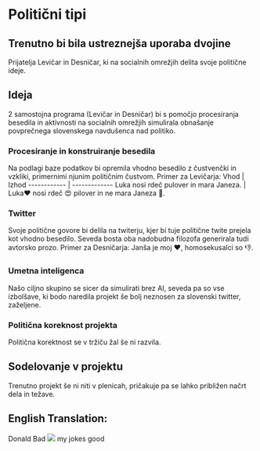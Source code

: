 # Politični tipi
## Trenutno bi bila ustreznejša uporaba dvojine
Prijatelja Levičar in Desničar, ki na socialnih omrežjih delita svoje politične ideje.

## Ideja
2 samostojna programa (Levičar in Desničar) bi s pomočjo procesiranja besedila in aktivnosti na socialnih omrežjih simulirala obnašanje povprečnega slovenskega navdušenca nad politiko.
### Procesiranje in konstruiranje besedila
Na podlagi baze podatkov bi opremila vhodno besedilo z čustvenčki in vzkliki, primernimi njunim političnim čustvom.
Primer za Levičarja:
Vhod | Izhod
------------ | -------------
Luka nosi rdeč pulover in  mara Janeza. | Luka:heart: nosi rdeč :heart_eyes: pilover in ne mara Janeza :poop:.
### Twitter
Svoje politične govore bi delila na twiterju, kjer bi tuje politične twite prejela kot vhodno besedilo. Seveda bosta oba nadobudna filozofa generirala tudi avtorsko prozo.
Primer za Desničarja:
Janša je moj :heart:, homosekusalci so :thumbsdown:.
### Umetna inteligenca
Našo ciljno skupino se sicer da simulirati brez AI, seveda pa so vse izbolšave, ki bodo naredila projekt še bolj neznosen za slovenski twitter, zaželjene.
### Politična koreknost projekta
Politična korektnost se v tržiču žal še ni razvila.

## Sodelovanje v projektu
Trenutno projekt še ni niti v plenicah, pričakuje pa se lahko približen načrt dela in težave. 

## English Translation:
Donald Bad <img src="https://render.githubusercontent.com/render/math?math=\iff"> my jokes good
